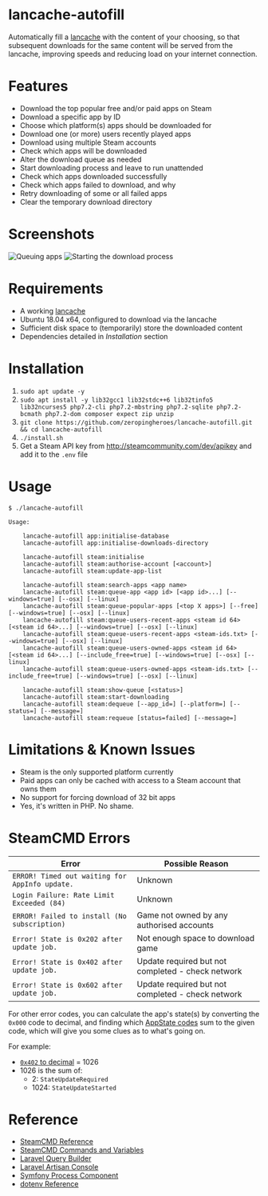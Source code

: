 # lancache-autofill
Automatically fill a [lancache](https://github.com/zeropingheroes/lancache) with the content of your choosing, so that subsequent downloads for the same content will be served from the lancache, improving speeds and reducing load on your internet connection.

# Features
* Download the top popular free and/or paid apps on Steam
* Download a specific app by ID
* Choose which platform(s) apps should be downloaded for
* Download one (or more) users recently played apps
* Download using multiple Steam accounts
* Check which apps will be downloaded
* Alter the download queue as needed
* Start downloading process and leave to run unattended
* Check which apps downloaded successfully
* Check which apps failed to download, and why
* Retry downloading of some or all failed apps
* Clear the temporary download directory 

# Screenshots

![Queuing apps](docs/screenshots/lancache-autofill-01.png)
![Starting the download process](docs/screenshots/lancache-autofill-02.png)

# Requirements
* A working [lancache](https://github.com/zeropingheroes/lancache)
* Ubuntu 18.04 x64, configured to download via the lancache
* Sufficient disk space to (temporarily) store the downloaded content
* Dependencies detailed in *Installation* section

# Installation
1. `sudo apt update -y` 
2. `sudo apt install -y lib32gcc1 lib32stdc++6 lib32tinfo5 lib32ncurses5 php7.2-cli php7.2-mbstring php7.2-sqlite php7.2-bcmath php7.2-dom composer expect zip unzip`
3. `git clone https://github.com/zeropingheroes/lancache-autofill.git && cd lancache-autofill`
4. `./install.sh`
5. Get a Steam API key from http://steamcommunity.com/dev/apikey and add it to the `.env` file

# Usage

    $ ./lancache-autofill
    
    Usage:
    
        lancache-autofill app:initialise-database
        lancache-autofill app:initialise-downloads-directory

        lancache-autofill steam:initialise
        lancache-autofill steam:authorise-account [<account>]
        lancache-autofill steam:update-app-list
        
        lancache-autofill steam:search-apps <app name>
        lancache-autofill steam:queue-app <app id> [<app id>...] [--windows=true] [--osx] [--linux]
        lancache-autofill steam:queue-popular-apps [<top X apps>] [--free] [--windows=true] [--osx] [--linux]
        lancache-autofill steam:queue-users-recent-apps <steam id 64> [<steam id 64>...] [--windows=true] [--osx] [--linux]
        lancache-autofill steam:queue-users-recent-apps <steam-ids.txt> [--windows=true] [--osx] [--linux]
        lancache-autofill steam:queue-users-owned-apps <steam id 64> [<steam id 64>...] [--include_free=true] [--windows=true] [--osx] [--linux]
        lancache-autofill steam:queue-users-owned-apps <steam-ids.txt> [--include_free=true] [--windows=true] [--osx] [--linux]
        
        lancache-autofill steam:show-queue [<status>]
        lancache-autofill steam:start-downloading
        lancache-autofill steam:dequeue [--app_id=] [--platform=] [--status=] [--message=]
        lancache-autofill steam:requeue [status=failed] [--message=]

# Limitations & Known Issues
* Steam is the only supported platform currently
* Paid apps can only be cached with access to a Steam account that owns them
* No support for forcing download of 32 bit apps
* Yes, it's written in PHP. No shame.

# SteamCMD Errors

| Error                                          | Possible Reason                                   |
| ---------------------------------------------- | ------------------------------------------------- |
| `ERROR! Timed out waiting for AppInfo update.` | Unknown                                           |
| `Login Failure: Rate Limit Exceeded (84)`      | Unknown                                           |
| `ERROR! Failed to install (No subscription)`   | Game not owned by any authorised accounts         |
| `Error! State is 0x202 after update job.`      | Not enough space to download game                 |
| `Error! State is 0x402 after update job.`      | Update required but not completed - check network |
| `Error! State is 0x602 after update job.`      | Update required but not completed - check network |

For other error codes, you can calculate the app's state(s) by converting the `0x000` code to decimal,
and finding which [AppState codes](https://github.com/lutris/lutris/blob/master/docs/steam.rst)
sum to the given code, which will give you some clues as to what's going on.

For example:
* [`0x402` to decimal](https://www.google.co.uk/search?q=0x402+to+decimal) = 1026
* 1026 is the sum of:
    * 2:    `StateUpdateRequired`
    * 1024: `StateUpdateStarted`

# Reference

* [SteamCMD Reference](https://developer.valvesoftware.com/wiki/SteamCMD)
* [SteamCMD Commands and Variables](https://github.com/dgibbs64/SteamCMD-Commands-List/blob/master/steamcmdcommands.txt)
* [Laravel Query Builder](https://laravel.com/docs/5.5/queries)
* [Laravel Artisan Console](https://laravel.com/docs/5.5/artisan)
* [Symfony Process Component](http://symfony.com/doc/current/components/process.html)
* [dotenv Reference](https://github.com/vlucas/phpdotenv/blob/master/README.md)
